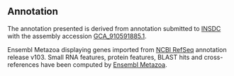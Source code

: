 **Annotation**
----------

The annotation presented is derived from annotation submitted to
[INSDC](http://www.insdc.org) with the assembly accession [GCA\_910591885.1](http://www.ebi.ac.uk/ena/data/view/GCA_910591885.1).

Ensembl Metazoa displaying genes imported from [NCBI RefSeq](https://www.ncbi.nlm.nih.gov/genome/annotation_euk/Bombus_terrestris/103) annotation release v103.
Small RNA features, protein features, BLAST hits and cross-references have been
computed by [Ensembl Metazoa](https://metazoa.ensembl.org/info/genome/annotation/index.html).
